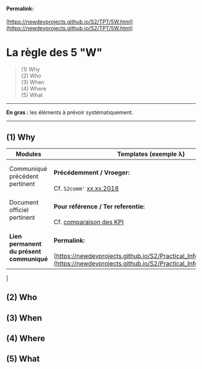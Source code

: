 <link rel="stylesheet" href="S2.css">

#### Permalink:
[https://newdevprojects.github.io/S2/TPT/5W.html](https://newdevprojects.github.io/S2/TPT/5W.html)
# La règle des 5 "W"

> (1) Why  
> (2) Who  
> (3) When  
> (4) Where  
> (5) What

----

<b>En gras :</b> les éléments à prévoir systématiquement.

---

## (1) Why

| Modules | Templates (exemple &lambda;) |
| --- | --- |
| Communiqué précédent pertinent | <h4>Précédemment / Vroeger:</h4>Cf. `S2comm'` [xx.xx.2018]() |
| Document officiel pertinent | <h4>Pour référence / Ter referentie:</h4>Cf. [comparaison des KPI](https://newdevprojects.github.io/S2/Comp_KPI.html) |
| <b>Lien permanent du présent communiqué</b> | <h4>Permalink:</h4>[https://newdevprojects.github.io/S2/Practical_Info_20180425.html](https://newdevprojects.github.io/S2/Practical_Info_20180425.html)
 |

## (2) Who

## (3) When

## (4) Where

## (5) What

